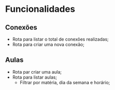 # Funcionalidades

## Conexões

- Rota para listar o total de conexões realizadas;
- Rota para criar uma nova conexão;

## Aulas

- Rota par criar uma aula;
- Rota para listar aulas;
    - Filtrar por matéria, dia da semana e horário;